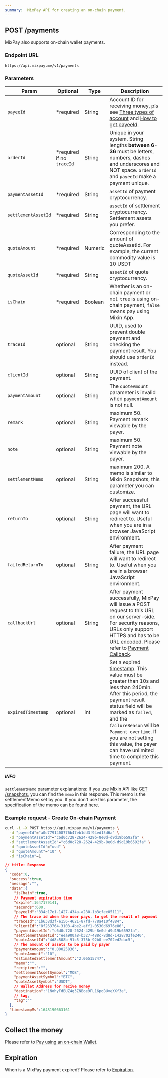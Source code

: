 ```yaml
---
summary:  MixPay API for creating an on-chain payment.
---
```


## POST /payments

MixPay also supports on-chain wallet payments.

### Endpoint URL

```
https://api.mixpay.me/v1/payments
```

### Parameters

|  Param | Optional | Type | Description |
| --- | --- | --- | --- |
| `payeeId` | <span class="required">*required</span> | String | Account ID for receiving money, pls see [Three types of account](https://mixpay.me/developers/guides/integration-verview#three-types-of-account) and [How to get payeeId](https://mixpay.me/developers/guides/integration-verview#payee-id). |
| `orderId` | <span class="required">*required</span> if no `traceId` | String | Unique in your system. String lengths **between 6-36** must be letters, numbers, dashes and underscores and NOT space. `orderId` and `payeeId` make a payment unique. |
| `paymentAssetId` | <span class="required">*required</span> | String | `assetId` of payment cryptocurrency. |
| `settlementAssetId` | <span class="required">*required</span> | String | `assetId` of settlement cryptocurrency. Settlement assets you prefer. |
| `quoteAmount` | <span class="required">*required</span> | Numeric | Corresponding to the amount of quoteAssetId. For example, the current commodity value is 10 USDT |
| `quoteAssetId` | <span class="required">*required</span> | String | `assetId` of quote cryptocurrency.|
| `isChain` | <span class="required">*required</span> | Boolean | Whether is an on-chain payment or not. `true` is using on-chain payment, `false` means pay using Mixin App. |
| `traceId` | optional | String |  UUID, used to prevent double payment and checking the payment result. You should use `orderId` instead.  |
| `clientId` | optional | String | UUID of client of the payment. |
| `paymentAmount` | optional | String | The `quoteAmount` parameter is invalid when `paymentAmount` is not null. |
| `remark` | optional | String | maximum 50. Payment remark viewable by the payer. |
| `note` | optional | String | maximum 50. Payment note viewable by the payer. |
| `settlementMemo` | optional | String | maximum 200. A memo is similar to Mixin Snapshots, this parameter you can customize. |
| `returnTo` | optional | String | After successful payment, the URL page will want to redirect to. Useful when you are in a browser JavaScript environment. |
| `failedReturnTo` | optional | String | After payment failure, the URL page will want to redirect to. Useful when you are in a browser JavaScript environment. |
| `callbackUrl` | optional | String | After payment successfully, MixPay will issue a POST request to this URL on our server-side. For security reasons, URLs only support HTTPS and has to be [URL encoded](https://www.w3schools.com/tags/ref_urlencode.ASP). Please refer to [Payment Callback](https://mixpay.me/developers/api/payments/payment-callback). |
| `expiredTimestamp` | optional | int | Set a expired [timestamp](https://en.wikipedia.org/wiki/Unix_time). This value must be greater than 10s and less than 240min. After this period, the payment result status field will be marked as `failed`, and the `failureReason` will be `Payment overtime`. If you are not setting this value, the payer can have unlimited time to complete this payment. |

##### INFO

`settlementMemo` parameter explanations: If you use Mixin API like [GET /snapshots](https://developers.mixin.one/docs/api/transfer/snapshots), you can find the `memo` in this response. This memo is the settlementMemo set by you. If you don't use this parameter, the specification of the memo can be found [here](https://mixpay.me/developers/api/memo).

### Example request - Create On-chain Payment

```bash
curl -i -X POST https://api.mixpay.me/v1/payments \
  -d "payeeId"="a0d7791408776b47eb1dd3f94ed15d6a" \
  -d "paymentAssetId"="c6d0c728-2624-429b-8e0d-d9d19b6592fa" \
  -d "settlementAssetId"="c6d0c728-2624-429b-8e0d-d9d19b6592fa" \
  -d "quoteAssetId"="usd" \
  -d "quoteAmount"="10" \
  -d "isChain"=1
```

```json
// title: Response
{
  "code":0,
  "success":true,
  "message":"",
  "data":{
    "isChain":true,
    // Payment expiration time
    "expire":1647179141,
    "seconds":600,
    "payeeId":"834c17e1-1427-434a-a280-1b3cfee05111",
    // The trace id when the user pays, to get the result of payment
    "traceId":"1b638d3f-e156-4621-87fd-778a410f4884",
    "clientId":"8f263764-3103-4be2-aff1-0530d6976e86",
    "paymentAssetId":"c6d0c728-2624-429b-8e0d-d9d19b6592fa",
    "settlementAssetId":"eea900a8-b327-488c-8d8d-1428702fe240",
    "quoteAssetId":"4d8c508b-91c5-375b-92b0-ee702ed2dac5",
    // The amount of assets to be paid by payer
    "paymentAmount":"0.00025836",
    "quoteAmount":"10",
    "estimatedSettlementAmount":"2.06515747",
    "memo":"",
    "recipient":"",
    "settlementAssetSymbol":"MOB",
    "paymentAssetSymbol":"BTC",
    "quoteAssetSymbol":"USDT",
    // Wallet Address for recive money
    "destination":"1NohyFdBUZ4g3ZNBoe9FL16poBUveXXf3e",
    // tag,
    "tag":""
  },
  "timestampMs":1648190663161
}
```



## Collect the money


Please refer to [Pay using an on-chain Wallet](https://mixpay.me/developers/guides/using-raw-api#pay-using-an-on-chain-wallet).



## Expiration



When is a MixPay payment expired? Please refer to [Expiration](https://mixpay.me/developers/guides/using-raw-api#expiration).

